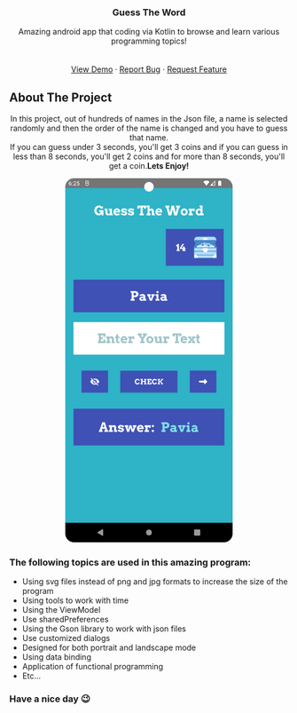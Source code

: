 <div align="center">


  <h3 align="center">Guess The Word</h3>

  <p align="center">
    Amazing android app that coding via Kotlin to browse and learn various programming topics!
    <br />
    <br />
    <br />
    <a href="https://github.com/mralirezasoheili/guess-the-word/blob/master/art/app.png">View Demo</a>
    ·
    <a href="https://github.com/mralirezasoheili/guess-the-word/issues/new?labels=bug&template=bug-report---.md">Report Bug</a>
    ·
    <a href="https://github.com/mralirezasoheili/guess-the-word/issues/new?labels=enhancement&template=feature-request---.md">Request Feature</a>
  </p>
</div>



<!-- ABOUT THE PROJECT -->
## About The Project
<p align="center"> In this project, out of hundreds of names in the Json file, a name is selected randomly and then the order of the name is changed and you have to guess that name.</br>If you can guess under 3 seconds, you'll get 3 coins and if you can guess in less than 8 seconds, you'll get 2 coins and for  more than 8 seconds, you'll get a coin.<b>Lets Enjoy!</b>
</p>

<p align="center">
<img src="https://github.com/mralirezasoheili/guess-the-word/blob/master/art/app.png" alt="screen shot from the application" width="60%" height="70%" />
</p>

### The following topics are used in this amazing program:
* Using svg files instead of png and jpg formats to increase the size of the program
* Using tools to work with time
* Using the ViewModel
* Use sharedPreferences
* Using the Gson library to work with json files
* Use customized dialogs
* Designed for both portrait and landscape mode
* Using data binding
* Application of functional programming
* Etc...

### Have a nice day &#128521;
